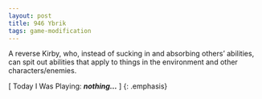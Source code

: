 ```yaml
---
layout: post
title: 946 Ybrik
tags: game-modification
---
```

A reverse Kirby, who, instead of sucking in and absorbing others’ abilities, can spit out abilities that apply to things in the environment and other characters/enemies.

[ Today I Was Playing: ***nothing...*** ]
{: .emphasis}
